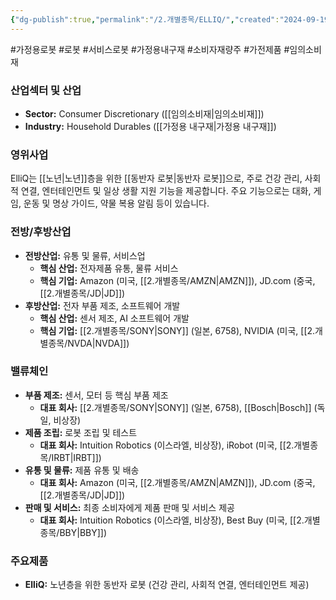 ```yaml
---
{"dg-publish":true,"permalink":"/2.개별종목/ELLIQ/","created":"2024-09-19T14:36:59.474+09:00","updated":"2025-07-29T21:37:04.616+09:00"}
---
```


#가정용로봇 #로봇 #서비스로봇 #가정용내구재 #소비자재량주 #가전제품 #임의소비재


### 산업섹터 및 산업

- **Sector:** Consumer Discretionary ([[임의소비재\|임의소비재]])
- **Industry:** Household Durables ([[가정용 내구재\|가정용 내구재]])

### 영위사업

ElliQ는 [[노년\|노년]]층을 위한 [[동반자 로봇\|동반자 로봇]]으로, 주로 건강 관리, 사회적 연결, 엔터테인먼트 및 일상 생활 지원 기능을 제공합니다. 주요 기능으로는 대화, 게임, 운동 및 명상 가이드, 약물 복용 알림 등이 있습니다.

### 전방/후방산업

- **전방산업:** 유통 및 물류, 서비스업
    - **핵심 산업:** 전자제품 유통, 물류 서비스
    - **핵심 기업:** Amazon (미국, [[2.개별종목/AMZN\|AMZN]]), JD.com (중국, [[2.개별종목/JD\|JD]])
- **후방산업:** 전자 부품 제조, 소프트웨어 개발
    - **핵심 산업:** 센서 제조, AI 소프트웨어 개발
    - **핵심 기업:** [[2.개별종목/SONY\|SONY]] (일본, 6758), NVIDIA (미국, [[2.개별종목/NVDA\|NVDA]])

### 밸류체인

- **부품 제조:** 센서, 모터 등 핵심 부품 제조
    - **대표 회사:** [[2.개별종목/SONY\|SONY]] (일본, 6758), [[Bosch\|Bosch]] (독일, 비상장)
- **제품 조립:** 로봇 조립 및 테스트
    - **대표 회사:** Intuition Robotics (이스라엘, 비상장), iRobot (미국, [[2.개별종목/IRBT\|IRBT]])
- **유통 및 물류:** 제품 유통 및 배송
    - **대표 회사:** Amazon (미국, [[2.개별종목/AMZN\|AMZN]]), JD.com (중국, [[2.개별종목/JD\|JD]])
- **판매 및 서비스:** 최종 소비자에게 제품 판매 및 서비스 제공
    - **대표 회사:** Intuition Robotics (이스라엘, 비상장), Best Buy (미국, [[2.개별종목/BBY\|BBY]])

### 주요제품

- **ElliQ:** 노년층을 위한 동반자 로봇 (건강 관리, 사회적 연결, 엔터테인먼트 제공)